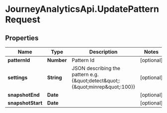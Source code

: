 # JourneyAnalyticsApi.UpdatePatternRequest

## Properties

Name | Type | Description | Notes
------------ | ------------- | ------------- | -------------
**patternId** | **Number** | Pattern Id | [optional] 
**settings** | **String** | JSON describing the pattern e.g. {\&quot;detect\&quot;:{\&quot;minrep\&quot;:100}} | [optional] 
**snapshotEnd** | **Date** |  | [optional] 
**snapshotStart** | **Date** |  | [optional] 


